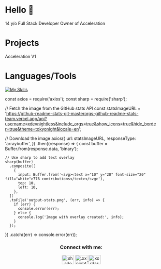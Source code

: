 
# Hello 👋
14 y/o Full Stack Developer
Owner of Acceleration

# Projects
Acceleration V1 

# Languages/Tools

[![My Skills](https://skillicons.dev/icons?i=js,html,css,python,scss,react,replit,vscode,github,discord,bots,gmail,instagram,java)](https://skillicons.dev)
<p href="https://github.com/xdevnightless/Acceleration" align="left">
const axios = require('axios');
const sharp = require('sharp');

// Fetch the image from the GitHub stats API
const statsImageURL = 'https://github-readme-stats-git-masterorgs-github-readme-stats-team.vercel.app/api?username=xdevnightless&include_orgs=true&show_icons=true&hide_border=true&theme=tokyonight&locale=en';

// Download the image
axios({
  url: statsImageURL,
  responseType: 'arraybuffer',
})
  .then((response) => {
    const buffer = Buffer.from(response.data, 'binary');
    
    // Use sharp to add text overlay
    sharp(buffer)
      .composite([
        {
          input: Buffer.from('<svg><text x="10" y="20" font-size="20" fill="white">776 contributions</text></svg>'),
          top: 10,
          left: 10,
        },
      ])
      .toFile('output-stats.png', (err, info) => {
        if (err) {
          console.error(err);
        } else {
          console.log('Image with overlay created:', info);
        }
      });
  })
  .catch((err) => console.error(err));





<h3 align="center">Connect with me:</h3>
<p align="center">
 <a href="mailto:shadowiscool@zombi3slayz.com
" target="blank"><img align="center" src="https://media.xordas.me/movie-river/email_icon.svg" alt="shadowiscool@zombi3slayz.com
" height="30" width="40" /></a>
<a href="https://discord.com/users/123456789012345678" target="blank">
  <img align="center" src="https://raw.githubusercontent.com/rahuldkjain/github-profile-readme-generator/master/src/images/icons/Social/discord.svg" alt=".xxnightless" height="30" width="40" />
</a>
<a href="https://www.youtube.com/@shadowycc" target="blank"><img align="center" src="https://raw.githubusercontent.com/rahuldkjain/github-profile-readme-generator/master/src/images/icons/Social/youtube.svg" alt="xordas" height="30" width="40" /></a>
</p><br>





    

















<!---
xdevnightless/xdevnightless is a ✨ special ✨ repository because its `README.md` (this file) appears on your GitHub profile.
You can click the Preview link to take a look at your changes.
--->
